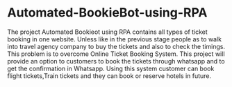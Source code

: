 # Automated-BookieBot-using-RPA
The project  Automated Bookieot using RPA contains all types of ticket booking in one website. Unless like in the previous stage people as to walk into travel agency company to buy the tickets and also to check the timings. This problem is to overcome Online Ticket Booking System. This project will provide an option to customers to book the tickets through whatsapp and to get the confirmation in Whatsapp. Using this system customer can book flight tickets,Train tickets and they can book or reserve hotels in future. 

